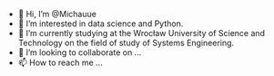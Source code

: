 - 👋 Hi, I’m @Michauue
- 👀 I’m interested in data science and Python.
- 🌱 I’m currently studying at the Wrocław University of Science and Technology on the field of study of Systems Engineering.
- 💞️ I’m looking to collaborate on ...
- 📫 How to reach me ...

<!---
Michauue/Michauue is a ✨ special ✨ repository because its `README.md` (this file) appears on your GitHub profile.
You can click the Preview link to take a look at your changes.
--->
